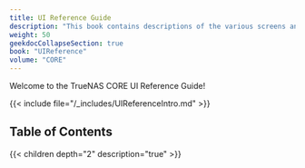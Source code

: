 ```yaml
---
title: UI Reference Guide
description: "This book contains descriptions of the various screens and fields available in the TrueNAS User Interface."
weight: 50
geekdocCollapseSection: true
book: "UIReference"
volume: "CORE"
---
```


Welcome to the TrueNAS CORE UI Reference Guide!

{{< include file="/_includes/UIReferenceIntro.md" >}}

## Table of Contents

{{< children depth="2" description="true" >}}
